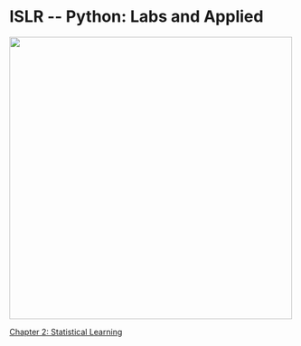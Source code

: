# ISLR -- Python: Labs and Applied

<img src="https://github.com/mscaudill/IntroStatLearn/blob/master/ISLRimage.jpg" height="500">

[Chapter 2: Statistical Learning](notebooks/Ch2_Statistical_Learning)

